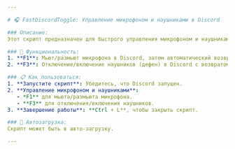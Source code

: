 ```yaml
---

# 🎧 FastDiscordToggle: Управление микрофоном и наушниками в Discord

### Описание:
Этот скрипт предназначен для быстрого управления микрофоном и наушниками в Discord с помощью горячих клавиш. Скрипт позволяет быстро мьютить микрофон и отключать наушники, сохраняя активное окно.

### 🚀 Функциональность:
1. **F1**: Мьют/размьют микрофона в Discord, затем автоматический возврат к активному окну.
2. **F3**: Отключение/включение наушников (дефен) в Discord с возвратом к активному окну.

### 📋 Как пользоваться:
1. **Запустите скрипт**: Убедитесь, что Discord запущен.
2. **Управление микрофоном и наушниками**:
   - *F1** для мьюта/размьюта микрофона.
   - **F3** для отключения/включения наушников.
3. **Завершение работы**: **Ctrl + L**, чтобы закрыть скрипт.

### 📂 Автозагрузка:
Скрипт может быть в авто-загрузку.

---
```

